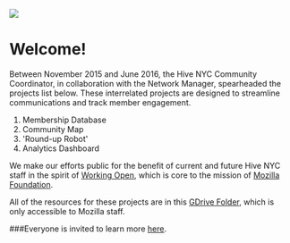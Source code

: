 <a href="http://hivenyc.org"><img src='http://hivenyc.org/wp-content/uploads/Mozilla_HiveNYC_Official_LOG0x2501.png'></a>

# Welcome!

Between November 2015 and June 2016, the Hive NYC Community Coordinator, in collaboration with the Network Manager, spearheaded the projects list below. These interrelated projects are designed to streamline communications and track member engagement.

1. Membership Database
2. Community Map
3. 'Round-up Robot'
4. Analytics Dashboard
 
We make our efforts public for the benefit of current and future Hive NYC staff in the spirit of [Working Open](https://wiki.mozilla.org/Working_open), which is core to the mission of [Mozilla Foundation](https://www.mozilla.org/en-US/foundation/about/).



All of the resources for these projects are in this [GDrive Folder](https://drive.google.com/a/mozilla.com/folderview?id=0B5ga06pZVp55b2VjUVdOamlMTk0&usp=sharing), which is only accessible to Mozilla staff.

###Everyone is invited to learn more [here](https://github.com/MozillaFoundation/HiveNYC/wiki).



